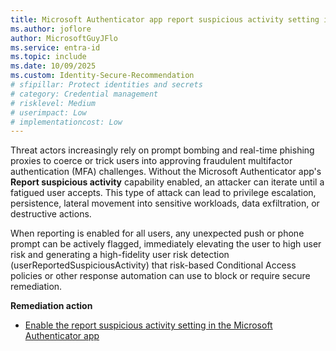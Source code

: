 ```yaml
---
title: Microsoft Authenticator app report suspicious activity setting is enabled
ms.author: joflore
author: MicrosoftGuyJFlo
ms.service: entra-id
ms.topic: include
ms.date: 10/09/2025
ms.custom: Identity-Secure-Recommendation
# sfipillar: Protect identities and secrets
# category: Credential management
# risklevel: Medium
# userimpact: Low
# implementationcost: Low
---
```

Threat actors increasingly rely on prompt bombing and real-time phishing proxies to coerce or trick users into approving fraudulent multifactor authentication (MFA) challenges. Without the Microsoft Authenticator app's **Report suspicious activity** capability enabled, an attacker can iterate until a fatigued user accepts. This type of attack can lead to privilege escalation, persistence, lateral movement into sensitive workloads, data exfiltration, or destructive actions.

When reporting is enabled for all users, any unexpected push or phone prompt can be actively flagged, immediately elevating the user to high user risk and generating a high-fidelity user risk detection (userReportedSuspiciousActivity) that risk-based Conditional Access policies or other response automation can use to block or require secure remediation. 

**Remediation action**

- [Enable the report suspicious activity setting in the Microsoft Authenticator app](/entra/identity/authentication/howto-mfa-mfasettings#report-suspicious-activity)
